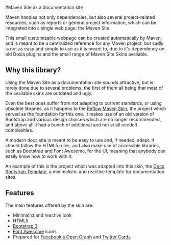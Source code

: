 #Maven Site as a documentation site

Maven handles not only dependencies, but also several project-related resources, such as reports or general project information, which can be integrated into a single web page: the Maven Site.

This small customizable webpage can be created automatically by Maven, and is meant to be a centralized reference for any Maven project, but sadly is not as easy and simple to use as it is meant to, due to it's dependency on old Doxia plugins and the small range of Maven Site Skins available.

## Why this library?

Using the Maven Site as a documentation site sounds attractive, but is rarely done due to several problems, the first of them all being that most of the available skins are outdated and ugly.

Even the best ones suffer from not adapting to current standards, or using obsolete libraries, as it happens to the [Reflow Maven Skin][reflow], the project which served as the foundation for this one. It makes use of an old version of Bootstrap and various design choices which are no longer recommended, and above all it had a bunch of additional and not at all needed complexities.

A modern docs site is meant to be easy to use and, if needed, adapt. It should follow the HTML5 rules, and also make use of accessible libraries, such as Bootstrap and Font Awesome, for the UI, meaning that anybody can easily know how to work with it.

An example of this is the project which was adapted into this skin, the [Docs Bootstrap Template][docs_template], a minimalistic and reactive template for documentation sites.

## Features

The main features offered by the skin are:

- Minimalist and reactive look
- HTML5
- [Bootstrap 3][bootstrap]
- [Font Awesome][font_awesome] icons
- Prepared for [Facebook's Open Graph][open-graph] and [Twitter Cards][twitter-cards]

[bootstrap]: http://getbootstrap.com/
[docs_template]: https://github.com/Bernardo-MG/docs-bootstrap-template
[font_awesome]: https://fortawesome.github.io/Font-Awesome/
[reflow]: http://andriusvelykis.github.io/reflow-maven-skin/
[open-graph]: http://ogp.me/
[twitter-cards]: https://dev.twitter.com/cards/overview
